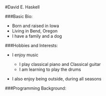 #David E. Haskell

###Basic Bio:

* Born and raised in Iowa
* Living in Bend, Oregon
* I have a family and a dog

###Hobbies and Interests:

* I enjoy music
  * I play classical piano and Classical guitar
  * I am learning to play the drums

* I also enjoy being outside, during all seasons

###Programming Background: